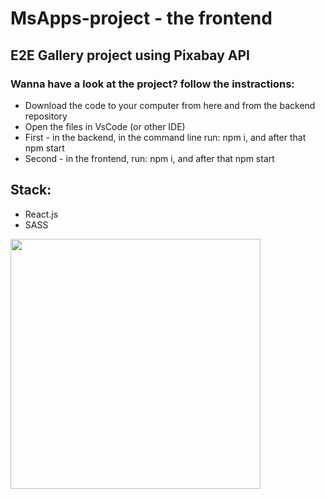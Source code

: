 <h1> MsApps-project - the frontend </h1>
<h2> E2E Gallery project using Pixabay API </h2>
<h3> Wanna have a look at the project? follow the instractions:</h3>
<ul>
  <li>Download the code to your computer from here and from the backend repository</li>
  <li> Open the files in VsCode (or other IDE)</li>
  <li> First - in the backend, in the command line run: npm i, and after that npm start </li>
  <li> Second - in the frontend, run: npm i, and after that npm start </li>
</ul>

<h2>Stack: </h2>
<ul>
  <li>React.js</li>
  <li>SASS</li>
</ul>
<img src="https://res.cloudinary.com/boaz-sunday-proj/image/upload/v1685524607/ufae1chftlw4c4qgazku.jpg" width=400 alt="">
